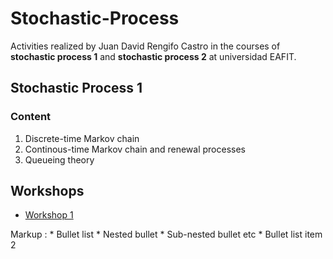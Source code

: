 # Stochastic-Process
Activities realized by Juan David Rengifo Castro in the courses of **stochastic process 1** and **stochastic process 2** at universidad EAFIT.

## Stochastic Process 1

### Content
1. Discrete-time Markov chain
2. Continous-time Markov chain and renewal processes
3. Queueing theory

## Workshops
- [Workshop 1](https://jdrengifoc.github.io/Stochastic-Process/PE-Taller%20seguimiento%201.html)

Markup : * Bullet list
              * Nested bullet
                  * Sub-nested bullet etc
          * Bullet list item 2
